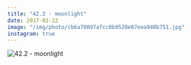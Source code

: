 ```yaml
---
title: "42.2 - moonlight"
date: 2017-02-22
image: "/img/photo/cb6a79097afcc8b9520e07eea940b751.jpg"
instagram: true
---
```


![42.2 - moonlight](/img/photo/cb6a79097afcc8b9520e07eea940b751.jpg)
